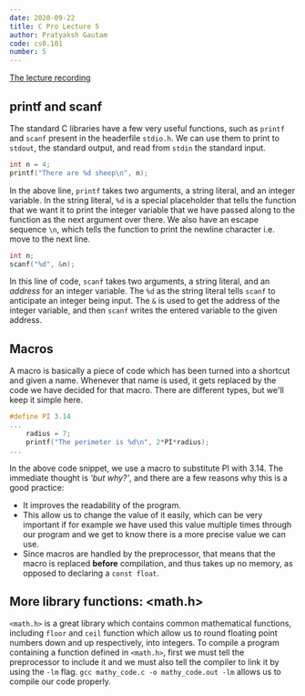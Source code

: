 ```yaml
---
date: 2020-09-22
title: C Pro Lecture 5
author: Pratyaksh Gautam
code: cs0.101
number: 5
---
```

[The lecture recording](https://youtu.be/1ZcIq5iFfuc)
## printf and scanf

The standard C libraries have a few very useful functions, such as `printf` and `scanf` present in the headerfile `stdio.h`. We can use them to print to `stdout`, the standard output, and read from `stdin` the standard input.

```c
int n = 4;
printf("There are %d sheep\n", n);
```
In the above line, `printf` takes two arguments, a string literal, and an integer variable. In the string literal, `%d` is a special placeholder that tells the function that we want it to print the integer variable that we 
have passed along to the function as the next argument over there. We also have an escape sequence `\n`, which tells the function to print the newline character i.e. move to the next line.

```c
int n;
scanf("%d", &n);
```
In this line of code, `scanf` takes two arguments, a string literal, and an *address* for an integer variable. The `%d` as the string literal tells `scanf` to anticipate an integer being input. The `&` is used to get the address of the integer variable, and then `scanf` writes the entered variable to the
given address.

## Macros

A macro is basically a piece of code which has been turned into a shortcut and given a name. Whenever that name is used, it gets replaced by the code we have decided for that macro. There are different types, but we'll keep it simple here.

```c
#define PI 3.14
...
    radius = 7;
    printf("The perimeter is %d\n", 2*PI*radius);
...
```
In the above code snippet, we use a macro to substitute PI with 3.14. The immediate thought is *'but why?'*, and there are a few reasons why this is a good practice:
- It improves the readability of the program.
- This allow us to change the value of it easily, which can be very important if for example we have used this value multiple times through our program and we get to know there is a more precise value we can use.
- Since macros are handled by the preprocessor, that means that the macro is replaced **before** compilation, and thus takes up no memory, as opposed to declaring a `const float`. 

## More library functions: <math.h>

`<math.h>` is a great library which contains common mathematical functions, including `floor` and `ceil` function which allow us to round floating point numbers down and up respectively, into integers. To compile a program containing a function defined in `<math.h>`, first we must tell the preprocessor to include it and we must also tell the compiler to link it by using the `-lm` flag.
`gcc mathy_code.c -o mathy_code.out -lm` allows us to compile our code properly.
